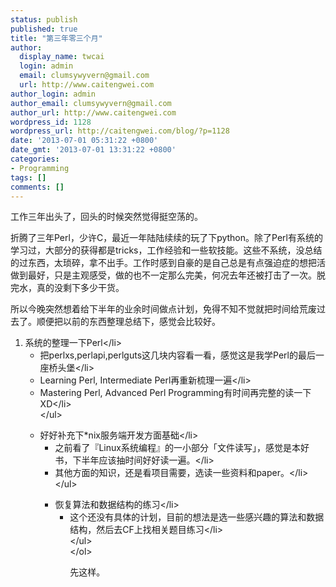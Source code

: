 ```yaml
---
status: publish
published: true
title: "第三年零三个月"
author:
  display_name: twcai
  login: admin
  email: clumsywyvern@gmail.com
  url: http://www.caitengwei.com
author_login: admin
author_email: clumsywyvern@gmail.com
author_url: http://www.caitengwei.com
wordpress_id: 1128
wordpress_url: http://caitengwei.com/blog/?p=1128
date: '2013-07-01 05:31:22 +0800'
date_gmt: '2013-07-01 13:31:22 +0800'
categories:
- Programming
tags: []
comments: []
---
```

<p>工作三年出头了，回头的时候突然觉得挺空荡的。</p>
<p>折腾了三年Perl，少许C，最近一年陆陆续续的玩了下python。除了Perl有系统的学习过，大部分的获得都是tricks，工作经验和一些软技能。这些不系统，没总结的过东西，太琐碎，拿不出手。工作时感到自豪的是自己总是有点强迫症的想把活做到最好，只是主观感受，做的也不一定那么完美，何况去年还被打击了一次。脱完水，真的没剩下多少干货。</p>
<p>所以今晚突然想着给下半年的业余时间做点计划，免得不知不觉就把时间给荒废过去了。顺便把以前的东西整理总结下，感觉会比较好。</p>
<ol>
<li>系统的整理一下Perl<&#47;li>
<ul>
<li>把perlxs,perlapi,perlguts这几块内容看一看，感觉这是我学Perl的最后一座桥头堡<&#47;li>
<li>Learning Perl, Intermediate Perl再重新梳理一遍<&#47;li>
<li>Mastering Perl, Advanced Perl Programming有时间再完整的读一下 XD<&#47;li><br />
<&#47;ul></p>
<li>好好补充下*nix服务端开发方面基础<&#47;li>
<ul>
<li>之前看了『Linux系统编程』的一小部分「文件读写」，感觉是本好书，下半年应该抽时间好好读一遍。<&#47;li>
<li>其他方面的知识，还是看项目需要，选读一些资料和paper。<&#47;li><br />
<&#47;ul></p>
<li>恢复算法和数据结构的练习<&#47;li>
<ul>
<li>这个还没有具体的计划，目前的想法是选一些感兴趣的算法和数据结构，然后去CF上找相关题目练习<&#47;li><br />
<&#47;ul><br />
<&#47;ol></p>
<p>先这样。</p>

